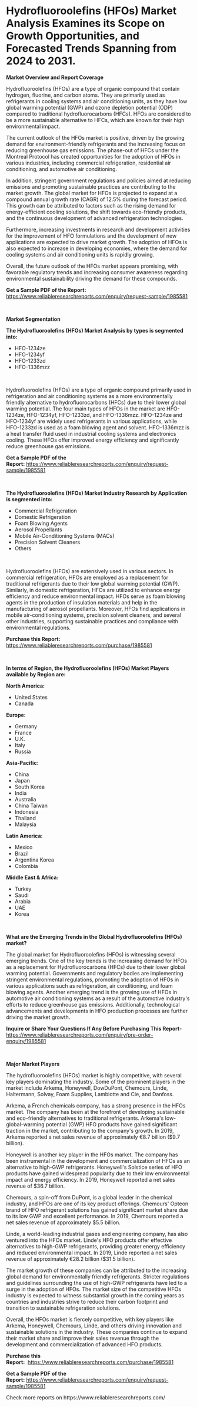 <p><h1>Hydrofluoroolefins (HFOs) Market Analysis Examines its Scope on Growth Opportunities, and Forecasted Trends Spanning from 2024 to 2031.</h1></p><p><strong>Market Overview and Report Coverage</strong></p>
<p><p>Hydrofluoroolefins (HFOs) are a type of organic compound that contain hydrogen, fluorine, and carbon atoms. They are primarily used as refrigerants in cooling systems and air conditioning units, as they have low global warming potential (GWP) and ozone depletion potential (ODP) compared to traditional hydrofluorocarbons (HFCs). HFOs are considered to be a more sustainable alternative to HFCs, which are known for their high environmental impact.</p><p>The current outlook of the HFOs market is positive, driven by the growing demand for environment-friendly refrigerants and the increasing focus on reducing greenhouse gas emissions. The phase-out of HFCs under the Montreal Protocol has created opportunities for the adoption of HFOs in various industries, including commercial refrigeration, residential air conditioning, and automotive air conditioning.</p><p>In addition, stringent government regulations and policies aimed at reducing emissions and promoting sustainable practices are contributing to the market growth. The global market for HFOs is projected to expand at a compound annual growth rate (CAGR) of 12.5% during the forecast period. This growth can be attributed to factors such as the rising demand for energy-efficient cooling solutions, the shift towards eco-friendly products, and the continuous development of advanced refrigeration technologies.</p><p>Furthermore, increasing investments in research and development activities for the improvement of HFO formulations and the development of new applications are expected to drive market growth. The adoption of HFOs is also expected to increase in developing economies, where the demand for cooling systems and air conditioning units is rapidly growing.</p><p>Overall, the future outlook of the HFOs market appears promising, with favorable regulatory trends and increasing consumer awareness regarding environmental sustainability driving the demand for these compounds.</p></p>
<p><strong>Get a Sample PDF of the Report:</strong> <a href="https://www.reliableresearchreports.com/enquiry/request-sample/1985581">https://www.reliableresearchreports.com/enquiry/request-sample/1985581</a></p>
<p>&nbsp;</p>
<p><strong>Market Segmentation</strong></p>
<p><strong>The Hydrofluoroolefins (HFOs) Market Analysis by types is segmented into:</strong></p>
<p><ul><li>HFO-1234ze</li><li>HFO-1234yf</li><li>HFO-1233zd</li><li>HFO-1336mzz</li></ul></p>
<p>&nbsp;</p>
<p><p>Hydrofluoroolefins (HFOs) are a type of organic compound primarily used in refrigeration and air conditioning systems as a more environmentally friendly alternative to hydrofluorocarbons (HFCs) due to their lower global warming potential. The four main types of HFOs in the market are HFO-1234ze, HFO-1234yf, HFO-1233zd, and HFO-1336mzz. HFO-1234ze and HFO-1234yf are widely used refrigerants in various applications, while HFO-1233zd is used as a foam blowing agent and solvent. HFO-1336mzz is a heat transfer fluid used in industrial cooling systems and electronics cooling. These HFOs offer improved energy efficiency and significantly reduce greenhouse gas emissions.</p></p>
<p><strong>Get a Sample PDF of the Report:</strong>&nbsp;<a href="https://www.reliableresearchreports.com/enquiry/request-sample/1985581">https://www.reliableresearchreports.com/enquiry/request-sample/1985581</a></p>
<p>&nbsp;</p>
<p><strong>The Hydrofluoroolefins (HFOs) Market Industry Research by Application is segmented into:</strong></p>
<p><ul><li>Commercial Refrigeration</li><li>Domestic Refrigeration</li><li>Foam Blowing Agents</li><li>Aerosol Propellants</li><li>Mobile Air-Conditioning Systems (MACs)</li><li>Precision Solvent Cleaners</li><li>Others</li></ul></p>
<p>&nbsp;</p>
<p><p>Hydrofluoroolefins (HFOs) are extensively used in various sectors. In commercial refrigeration, HFOs are employed as a replacement for traditional refrigerants due to their low global warming potential (GWP). Similarly, in domestic refrigeration, HFOs are utilized to enhance energy efficiency and reduce environmental impact. HFOs serve as foam blowing agents in the production of insulation materials and help in the manufacturing of aerosol propellants. Moreover, HFOs find applications in mobile air-conditioning systems, precision solvent cleaners, and several other industries, supporting sustainable practices and compliance with environmental regulations.</p></p>
<p><strong>Purchase this Report:</strong>&nbsp; <a href="https://www.reliableresearchreports.com/purchase/1985581">https://www.reliableresearchreports.com/purchase/1985581</a></p>
<p>&nbsp;</p>
<p><strong>In terms of Region, the Hydrofluoroolefins (HFOs) Market Players available by Region are:</strong></p>
<p>
    <p> <strong> North America: </strong>
        <ul>
            <li>United States</li>
            <li>Canada</li>
        </ul>
        </p> 
    <p> <strong> Europe: </strong>
        <ul>
            <li>Germany</li>
            <li>France</li>
            <li>U.K.</li>
            <li>Italy</li>
            <li>Russia</li>
        </ul>
        </p> 
    <p> <strong> Asia-Pacific: </strong>
        <ul>
            <li>China</li>
            <li>Japan</li>
            <li>South Korea</li>
            <li>India</li>
            <li>Australia</li>
            <li>China Taiwan</li>
            <li>Indonesia</li>
            <li>Thailand</li>
            <li>Malaysia</li>
        </ul>
        </p> 
    <p> <strong> Latin America: </strong>
        <ul>
            <li>Mexico</li>
            <li>Brazil</li>
            <li>Argentina Korea</li>
            <li>Colombia</li>
        </ul>
        </p> 
    <p> <strong> Middle East & Africa: </strong>
        <ul>
            <li>Turkey</li>
            <li>Saudi</li>
            <li>Arabia</li>
            <li>UAE</li>
            <li>Korea</li>
        </ul>
    </p>
    </p>
<p>&nbsp;</p>
<p><strong>What are the Emerging Trends in the Global Hydrofluoroolefins (HFOs) market?</strong></p>
<p><p>The global market for Hydrofluoroolefins (HFOs) is witnessing several emerging trends. One of the key trends is the increasing demand for HFOs as a replacement for Hydrofluorocarbons (HFCs) due to their lower global warming potential. Governments and regulatory bodies are implementing stringent environmental regulations, promoting the adoption of HFOs in various applications such as refrigeration, air conditioning, and foam blowing agents. Another emerging trend is the growing use of HFOs in automotive air conditioning systems as a result of the automotive industry's efforts to reduce greenhouse gas emissions. Additionally, technological advancements and developments in HFO production processes are further driving the market growth.</p></p>
<p><strong>Inquire or Share Your Questions If Any Before Purchasing This Report</strong>- <a href="https://www.reliableresearchreports.com/enquiry/pre-order-enquiry/1985581">https://www.reliableresearchreports.com/enquiry/pre-order-enquiry/1985581</a></p>
<p>&nbsp;</p>
<p><strong>Major Market Players</strong></p>
<p><p>The hydrofluoroolefins (HFOs) market is highly competitive, with several key players dominating the industry. Some of the prominent players in the market include Arkema, Honeywell, DowDuPont, Chemours, Linde, Haltermann, Solvay, Foam Supplies, Lambiotte and Cie, and Danfoss.</p><p>Arkema, a French chemicals company, has a strong presence in the HFOs market. The company has been at the forefront of developing sustainable and eco-friendly alternatives to traditional refrigerants. Arkema's low-global-warming potential (GWP) HFO products have gained significant traction in the market, contributing to the company's growth. In 2019, Arkema reported a net sales revenue of approximately €8.7 billion ($9.7 billion).</p><p>Honeywell is another key player in the HFOs market. The company has been instrumental in the development and commercialization of HFOs as an alternative to high-GWP refrigerants. Honeywell's Solstice series of HFO products have gained widespread popularity due to their low environmental impact and energy efficiency. In 2019, Honeywell reported a net sales revenue of $36.7 billion.</p><p>Chemours, a spin-off from DuPont, is a global leader in the chemical industry, and HFOs are one of its key product offerings. Chemours' Opteon brand of HFO refrigerant solutions has gained significant market share due to its low GWP and excellent performance. In 2019, Chemours reported a net sales revenue of approximately $5.5 billion.</p><p>Linde, a world-leading industrial gases and engineering company, has also ventured into the HFOs market. Linde's HFO products offer effective alternatives to high-GWP refrigerants, providing greater energy efficiency and reduced environmental impact. In 2019, Linde reported a net sales revenue of approximately €28.2 billion ($31.5 billion).</p><p>The market growth of these companies can be attributed to the increasing global demand for environmentally friendly refrigerants. Stricter regulations and guidelines surrounding the use of high-GWP refrigerants have led to a surge in the adoption of HFOs. The market size of the competitive HFOs industry is expected to witness substantial growth in the coming years as countries and industries strive to reduce their carbon footprint and transition to sustainable refrigeration solutions.</p><p>Overall, the HFOs market is fiercely competitive, with key players like Arkema, Honeywell, Chemours, Linde, and others driving innovation and sustainable solutions in the industry. These companies continue to expand their market share and improve their sales revenue through the development and commercialization of advanced HFO products.</p></p>
<p><strong>Purchase this Report:</strong>&nbsp;&nbsp;<a href="https://www.reliableresearchreports.com/purchase/1985581">https://www.reliableresearchreports.com/purchase/1985581</a></p>
<p></p>
<p><strong>Get a Sample PDF of the Report:</strong>&nbsp;<a href="https://www.reliableresearchreports.com/enquiry/request-sample/1985581">https://www.reliableresearchreports.com/enquiry/request-sample/1985581</a></p>
<p>Check more reports on https://www.reliableresearchreports.com/</p>
